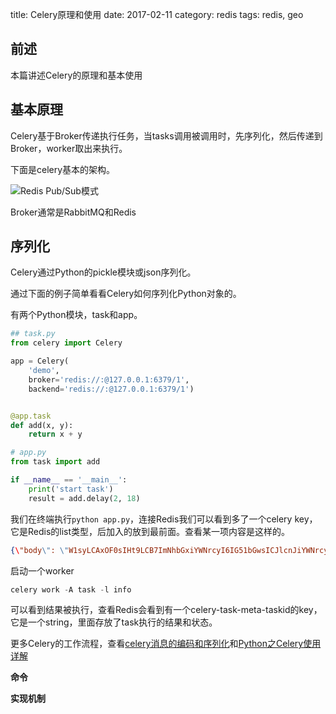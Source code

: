 title:  Celery原理和使用
date: 2017-02-11
category: redis
tags: redis, geo

## 前述

本篇讲述Celery的原理和基本使用

## 基本原理

Celery基于Broker传递执行任务，当tasks调用被调用时，先序列化，然后传递到Broker，worker取出来执行。

下面是celery基本的架构。

![Redis Pub/Sub模式]({static}/images/redis-pub-sub.png)

Broker通常是RabbitMQ和Redis

## 序列化

Celery通过Python的pickle模块或json序列化。

通过下面的例子简单看看Celery如何序列化Python对象的。

有两个Python模块，task和app。

```Python
## task.py
from celery import Celery

app = Celery(
    'demo',
    broker='redis://:@127.0.0.1:6379/1',
    backend='redis://:@127.0.0.1:6379/1')


@app.task
def add(x, y):
    return x + y
```

```Python
# app.py
from task import add

if __name__ == '__main__':
    print('start task')
    result = add.delay(2, 18)
```

我们在终端执行`python app.py`，连接Redis我们可以看到多了一个celery key，它是Redis的list类型，后加入的放到最前面。查看某一项内容是这样的。

```Json
{\"body\": \"W1syLCAxOF0sIHt9LCB7ImNhbGxiYWNrcyI6IG51bGwsICJlcnJiYWNrcyI6IG51bGwsICJjaGFpbiI6IG51bGwsICJjaG9yZCI6IG51bGx9XQ==\", \"content-encoding\": \"utf-8\", \"content-type\": \"application/json\", \"headers\": {\"lang\": \"py\", \"task\": \"test.add\", \"id\": \"fd93e14c-984b-4931-87f6-8547eb8f91e7\", \"shadow\": null, \"eta\": null, \"expires\": null, \"group\": null, \"retries\": 0, \"timelimit\": [null, null], \"root_id\": \"fd93e14c-984b-4931-87f6-8547eb8f91e7\", \"parent_id\": null, \"argsrepr\": \"(2, 18)\", \"kwargsrepr\": \"{}\", \"origin\": \"gen11663@localhost\"}, \"properties\": {\"correlation_id\": \"fd93e14c-984b-4931-87f6-8547eb8f91e7\", \"reply_to\": \"b99f0911-fce8-3812-8c71-26f80016b102\", \"delivery_mode\": 2, \"delivery_info\": {\"exchange\": \"\", \"routing_key\": \"celery\"}, \"priority\": 0, \"body_encoding\": \"base64\", \"delivery_tag\": \"d48c84e6-68d5-4403-9aaa-c40849c1d515\"}}"
```

启动一个worker

```Python
celery work -A task -l info
```
可以看到结果被执行，查看Redis会看到有一个celery-task-meta-taskid的key，它是一个string，里面存放了task执行的结果和状态。

更多Celery的工作流程，查看[celery消息的编码和序列化](https://www.cnblogs.com/ajianbeyourself/p/5551821.html)和[Python之Celery使用详解](https://www.cnblogs.com/cwp-bg/p/8759638.html)

**命令**

**实现机制**